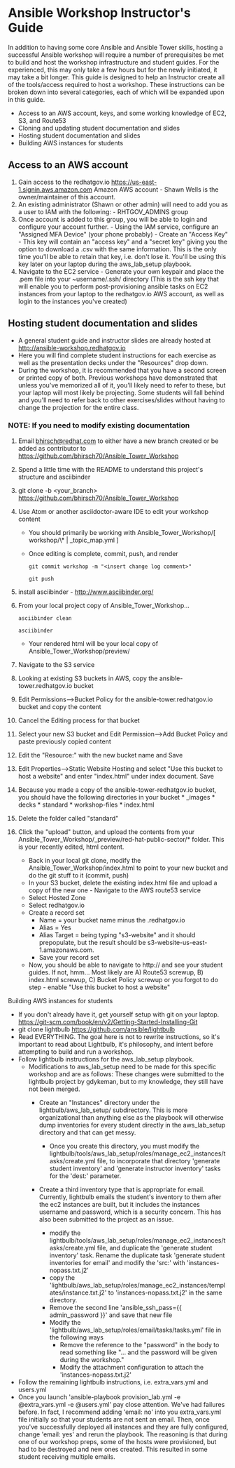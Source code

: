 Ansible Workshop Instructor's Guide
=========================================

In addition to having some core Ansible and Ansible Tower skills, hosting a successful Ansible workshop will require a number of prerequisites be met to build and host the workshop infrastructure and student guides.  For the experienced, this may only take a few hours but for the newly initiated, it may take a bit longer.  This guide is designed to help an Instructor create all of the tools/access required to host a workshop.  These instructions can be broken down into several categories, each of which will be expanded upon in this guide.

* Access to an AWS account, keys, and some working knowledge of EC2, S3, and Route53
* Cloning and updating student documentation and slides
* Hosting student documentation and slides
* Building AWS instances for students

## Access to an AWS account

1. Gain access to the redhatgov.io https://us-east-1.signin.aws.amazon.com Amazon AWS account -  Shawn Wells is the owner/maintainer of this account.
2. An existing administrator (Shawn or other admin) will need to add you as a user to IAM with the following:
        - RHTGOV_ADMINS group
3. Once account is added to this group, you will be able to login and configure your account further.
        - Using the IAM service, configure an "Assigned MFA Device" (your phone probably)
        - Create an "Access Key"
            - This key will contain an "access key" and a "secret key" giving you the option to download a .csv with the same information.  This is the only time you'll be able to retain that key, i.e. don't lose it.  You'll be using this key later on your laptop during the aws_lab_setup playbook.
 4. Navigate to the EC2 service
        - Generate your own keypair and place the <keypair>.pem file into your ~username/.ssh/ directory (This is the ssh key that will enable you to perform post-provisioning ansible tasks on EC2 instances from your laptop to the redhatgov.io AWS account, as well as login to the instances you've created)

## Hosting student documentation and slides

* A general student guide and instructor slides are already hosted at http://ansible-workshop.redhatgov.io
* Here you will find complete student instructions for each exercise as well as the presentation decks under the "Resources" drop down.
* During the workshop, it is recommended that you have a second screen or printed copy of both.  Previous workshops have demonstrated that unless you've memorized all of it, you'll likely need to refer to these, but your laptop will most likely be projecting.  Some students will fall behind and you'll need to refer back to other exercises/slides without having to change the projection for the entire class.

### NOTE:  If you need to modify existing documentation

 1. Email bhirsch@redhat.com to either have a new branch created or be added as contributor to https://github.com/bhirsch70/Ansible_Tower_Workshop
 2. Spend a little time with the README to understand this project's structure and asciibinder
 3. git clone -b <your_branch>  https://github.com/bhirsch70/Ansible_Tower_Workshop
 4. Use Atom or another asciidoctor-aware IDE to edit your workshop content
    * You should primarily be working with Ansible_Tower_Workshop/[ workshop/\\* | _topic_map.yml ]
    * Once editing is complete, commit, push, and render

        `git commit workshop -m "<insert change log comment>"`

        `git push`

5. install asciibinder - http://www.asciibinder.org/
6. From your local project copy of Ansible_Tower_Workshop...

     `asciibinder clean`

      `asciibinder`

      * Your rendered html will be your local copy of Ansible_Tower_Workshop/preview/
7. Navigate to the S3 service
  1. Looking at existing S3 buckets in AWS, copy the ansible-tower.redhatgov.io bucket
  2. Edit Permissions-->Bucket Policy for the ansible-tower.redhatgov.io bucket and copy the content
  3. Cancel the Editing process for that bucket
  4. Select your new S3 bucket and Edit Permission-->Add Bucket Policy and paste previously copied content
  5. Edit the "Resource:" with the new bucket name and Save
  6. Edit Properties-->Static Website Hosting and select "Use this bucket to host a website" and enter "index.html" under index document.  Save
  7. Because you made a copy of the ansible-tower-redhatgov.io bucket, you should have the following directories in your bucket
    * _images
    * decks
    * standard
    * workshop-files
    * index.html
  8. Delete the folder called "standard"
  9. Click the "upload" button, and upload the contents from your Ansible_Tower_Workshop/_preview/red-hat-public-sector/* folder.  This is your recently edited, html content.
        - Back in your local git clone, modify the Ansible_Tower_Workshop/index.html to point to your new bucket and do the git stuff to it (commit, push)
        - In your S3 bucket, delete the existing index.html file and upload a copy of the new one
    - Navigate to the AWS route53 service
        - Select Hosted Zone
        - Select redhatgov.io
        - Create a record set
            - Name = your bucket name minus the .redhatgov.io
            - Alias = Yes
            - Alias Target = being typing "s3-website" and it should prepopulate, but the result should be s3-website-us-east-1.amazonaws.com.
            - Save your record set
        - Now, you should be able to navigate to http://<whatever you named your bucket> and see your student guides.  If not, hmm... Most likely are A) Route53 screwup, B) index.html screwup, C) Bucket Policy screwup or you forgot to do step - enable "Use this bucket to host a website"

Building AWS instances for students

- If you don't already have it, get yourself setup with git on your laptop. https://git-scm.com/book/en/v2/Getting-Started-Installing-Git
- git clone lightbulb https://github.com/ansible/lightbulb
- Read EVERYTHING.  The goal here is not to rewrite instructions, so it's important to read about Lightbulb, it's philosophy, and intent before attempting to build and run a workshop.
- Follow lightbulb instructions for the aws_lab_setup playbook.
    - Modifications to aws_lab_setup need to be made for this specific workshop and are as follows:  These changes were submitted to the lightbulb project by gdykeman, but to my knowledge, they still have not been merged.
        - Create an "Instances" directory under the lightbulb/aws_lab_setup/ subdirectory.  This is more organizational than anything else as the playbook will otherwise dump inventories for every student directly in the aws_lab_setup directory and that can get messy.
            - Once you create this directory, you must modify the lightbulb/tools/aws_lab_setup/roles/manage_ec2_instances/tasks/create.yml file, to incorporate that directory 'generate student inventory' and 'generate instructor inventory' tasks for the 'dest:' parameter.

        - Create a third inventory type that is  appropriate for email.  Currently, lightbulb emails the student's inventory to them after the ec2 instances are built, but it includes the instances username and password, which is a security concern.  This has also been submitted to the project as an issue.
            - modify the lightbulb/tools/aws_lab_setup/roles/manage_ec2_instances/tasks/create.yml file, and duplicate the 'generate student inventory' task.  Rename the duplicate task 'generate student inventories for email' and modify the 'src:' with 'instances-nopass.txt.j2'
            - copy the 'lightbulb/aws_lab_setup/roles/manage_ec2_instances/templates/instance.txt.j2'  to 'instances-nopass.txt.j2' in the same directory.
            - Remove the second line 'ansible_ssh_pass={{ admin_password }}' and save that new file
            - Modify the 'lightbulb/aws_lab_setup/roles/email/tasks/tasks.yml' file in the following ways
                - Remove the reference to the "password" in the body to read something like "... and the password will be given during the workshop."
                - Modify the attachment configuration to attach the 'instances-nopass.txt.j2'
- Follow the remaining lightbulb instructions, i.e. extra_vars.yml and users.yml
- Once you launch 'ansible-playbook provision_lab.yml -e @extra_vars.yml -e @users.yml' pay close attention.  We've had failures before.  In fact, I recommend adding 'email: no' into you extra_vars.yml file initially so that your students are not sent an email.  Then, once you've successfully deployed all instances and they are fully configured, change 'email: yes' and rerun the playbook.  The reasoning is that during one of our workshop preps, some of the hosts were provisioned, but had to be destroyed and new ones created.  This resulted in some student receiving multiple emails.
